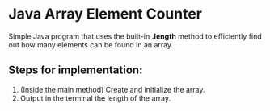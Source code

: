 # Java Array Element Counter
Simple Java program that uses the built-in **.length** method to efficiently find out how many elements can be found in an array.

## Steps for implementation:
1. (Inside the main method) Create and initialize the array.
2. Output in the terminal the length of the array.